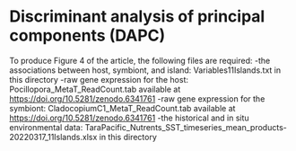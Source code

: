 # Discriminant analysis of principal components (DAPC)

To produce Figure 4 of the article, the following files are required:
-the associations between host, symbiont, and island: Variables11Islands.txt in this directory
-raw gene expression for the host: Pocillopora_MetaT_ReadCount.tab available at https://doi.org/10.5281/zenodo.6341761
-raw gene expression for the symbiont: CladocopiumC1_MetaT_ReadCount.tab available at https://doi.org/10.5281/zenodo.6341761
-the historical and in situ environmental data: TaraPacific_Nutrents_SST_timeseries_mean_products-20220317_11Islands.xlsx in this directory
